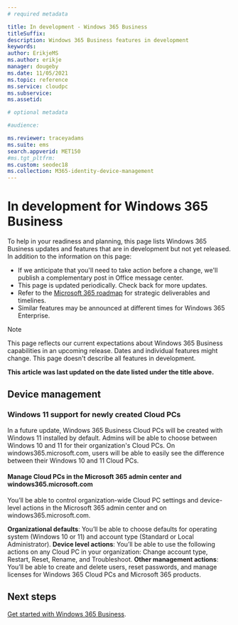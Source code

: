 ```yaml
---
# required metadata

title: In development - Windows 365 Business
titleSuffix: 
description: Windows 365 Business features in development
keywords:
author: ErikjeMS 
ms.author: erikje
manager: dougeby
ms.date: 11/05/2021
ms.topic: reference
ms.service: cloudpc
ms.subservice: 
ms.assetid: 

# optional metadata

#audience:

ms.reviewer: traceyadams
ms.suite: ems
search.appverid: MET150
#ms.tgt_pltfrm:
ms.custom: seodec18
ms.collection: M365-identity-device-management
---
```


# In development for Windows 365 Business

To help in your readiness and planning, this page lists Windows 365 Business updates and features that are in development but not yet released. In addition to the information on this page:

- If we anticipate that you'll need to take action before a change, we'll publish a complementary post in Office message center.
- This page is updated periodically. Check back for more updates.
- Refer to the [Microsoft 365 roadmap](https://www.microsoft.com/microsoft-365/roadmap?rtc=2&filters=EMS) for strategic deliverables and timelines.
- Similar features may be announced at different times for Windows 365 Enterprise.

> [!NOTE]
> This page reflects our current expectations about Windows 365 Business capabilities in an upcoming release. Dates and individual features might change. This page doesn't describe all features in development.

**This article was last updated on the date listed under the title above.**

<!-- Common categories:  
## App management
## Device configuration
## Device enrollment
## Device management
## Intune apps
## Monitor and troubleshoot
## Role-based access control
## Security

-->

<!-- ***********************************************-->
## Device management

### Windows 11 support for newly created Cloud PCs<!--35091970 -->

In a future update, Windows 365 Business Cloud PCs will be created with Windows 11 installed by default. Admins will be able to choose between Windows 10 and 11 for their organization's Cloud PCs. On windows365.microsoft.com, users will be able to easily see the difference between their Windows 10 and 11 Cloud PCs.

#### Manage Cloud PCs in the Microsoft 365 admin center and windows365.microsoft.com<!--36859306-->

You’ll be able to control organization-wide Cloud PC settings and device-level actions in the Microsoft 365 admin center and on windows365.microsoft.com.

**Organizational defaults**: You’ll be able to choose defaults for operating system (Windows 10 or 11) and account type (Standard or Local Administrator).
**Device level actions**: You’ll be able to use the following actions on any Cloud PC in your organization: Change account type, Restart, Reset, Rename, and Troubleshoot.
**Other management actions**: You’ll be able to create and delete users, reset passwords, and manage licenses for Windows 365 Cloud PCs and Microsoft 365 products.

## Next steps

[Get started with Windows 365 Business](get-started-windows-365-business.md).
